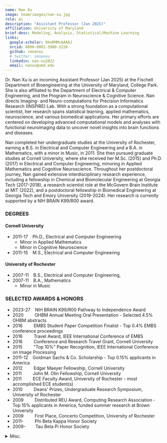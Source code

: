 ```yaml
---
name: Nan Xu
image: team/images/nan-xu.jpg
role: pi
description: "Assistant Professor (Jan 2025)"
affiliation: University of Maryland
brief-desc: Modeling, Analysis, Statistical/Machine Learning
links:
  google-scholar: 94oRMMcAAAAJ
  orcid: 0000-0002-3900-3220
  github: imnanxu
  # twitter: imnanxu
  linkedin: nan-xu2022  
  email: nanxu@umd.edu
---
```

Dr. Nan Xu is an incoming Assistant Professor (Jan 2025) at the Fischell Department of Bioengineering at the University of Maryland, College Park. She is also affiliated to the Department of Electrical & Computer Engineering, and the Program in Neuroscience & Cognitive Science. Nan directs Imaging- and Neuro-computations for Precision Informatics Research (INSPIRE) Lab. With a strong foundation as a computational scientist, her research spans statistical learning, applied mathematics, neuroscience, and various biomedical applications. Her primary efforts are centered on developing advanced computational models and analyses with functional neuroimaging data to uncover novel insights into brain functions and diseases. 

Nan completed her undergraduate studies at the University of Rochester, earning a B.S. in Electrical and Computer Engineering and a B.A. in Mathematics, with a minor in Music, in 2011. She then pursued graduate studies at Cornell University, where she received her M.Sc. (2015) and Ph.D. (2017) in Electrical and Computer Engineering, minoring in Applied Mathematics and Cognitive Neuroscience. Throughout her postdoctoral journey, Nan gained extensive interdisciplinary research experience, including a fellowship in Chemical and Biomolecular Engineering at Georgia Tech (2017-2018), a research scientist role at the McGovern Brain Institute at MIT (2022), and a postdoctoral fellowship in Biomedical Engineering at Georgia Tech and Emory University (2019-2024). Her research is currently supported by a NIH BRAIN K99/R00 award.

### DEGREES
#### Cornell University 
- 2011-17	&ensp; Ph.D., Electrical and Computer Engineering
  - Minor in Applied Mathematics
  - Minor in Cognitive Neuroscience
- 2011-15 &ensp; M.S., Electrical and Computer Engineering

#### University of Rochester 
- 2007-11	&ensp;  B.S., Electrical and Computer Engineering, 	
- 2007-11	&ensp;  B.A., Mathematics	
  - Minor in Music

### SELECTED AWARDS & HONORS
- 2023-27 &ensp; NIH BRAIN K99/R00 Pathway to Independence Award
- 2020 &emsp;&emsp; OHBM Annual Meeting Oral Presentation - Selected 4.5% OHBM abstracts
- 2016 &emsp;&emsp; EMBS Student Paper Competition Finalist - Top 0.4% EMBS conference proceedings
- 2016 &emsp;&emsp; Travel Award, IEEE International Conference of EMBS
- 2016 &emsp;&emsp; Conference and Research Travel Grant, Cornell University
- 2015 &emsp;&emsp; "Top 10%" Paper Recognition, IEEE International Conference on Image Processing 
- 2011-12  &ensp;   Goldman Sachs & Co. Scholarship - Top 0.15% applicants in America
- 2012 &emsp;&emsp; Edgar Maeyer Fellowship, Cornell University
- 2011 &emsp;&emsp; John M. Olin Fellowship, Cornell University 
- 2011 &emsp;&emsp; ECE Faculty Award, University of Rochester - most accomplished ECE student(s)
- 2010 &emsp;&emsp; Deans' Prizes, Undergraduate Research Symposium, University of Rochester
- 2009 &emsp;&emsp; Distributed REU Award, Computing Research Association - Top 15% applicants in America, funded summer research at Brown University
- 2009 &emsp;&emsp; First Place, Concerto Competition, University of Rochester 
- 2011- &emsp;&emsp; Phi Beta Kappa Honor Society
- 2009- &emsp;&emsp;Tau Beta Pi Honor Society

<details>
 <summary>Misc.</summary>

  Nan has broad interests spanning music, fine arts, photography, sports, and travel. 

- Music. She is a pianist, recognized as National Outstanding Pianist (China) in 2006, with top prizes at the Beijing Piano Festivals in 2004 and 2006, and the University of Rochester's Concerto Competition in 2009. She studied under Prof. Vincent Lenti at the Eastman School of Music (2007-2011), performed with the University of Rochester Symphony Orchestra and Cornell University Wind Ensemble, and enjoys music improvisation and composition, with some of her performances on [YouTube](https://www.youtube.com/watch?v=KgcuJSqEkYk) and music improvisation pieces on [SoundCloud](https://soundcloud.com/xu-nan-47854440).

- Photography. As a Master Photographer on [GuruShots](https://gurushots.com/xiaonan.nxu/photos), her photos have been exhibited globally, with U.S. moments in an online [album](https://imnanxu.wixsite.com/west-coast-usa). 

- Others. She played as a winger for the University of Rochester Women's Rugby Team, participating in the 2009 National Rugby Championship, and co-founded and presided over the International Tennis Club at Cornell University from 2013 to 2014.
</details>
